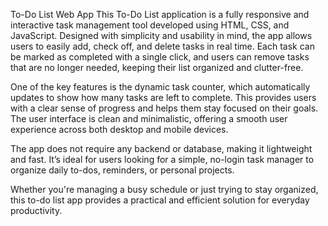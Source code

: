 To-Do List Web App
This To-Do List application is a fully responsive and interactive task management tool developed using HTML, CSS, and JavaScript. Designed with simplicity and usability in mind, the app allows users to easily add, check off, and delete tasks in real time. Each task can be marked as completed with a single click, and users can remove tasks that are no longer needed, keeping their list organized and clutter-free.

One of the key features is the dynamic task counter, which automatically updates to show how many tasks are left to complete. This provides users with a clear sense of progress and helps them stay focused on their goals. The user interface is clean and minimalistic, offering a smooth user experience across both desktop and mobile devices.

The app does not require any backend or database, making it lightweight and fast. It’s ideal for users looking for a simple, no-login task manager to organize daily to-dos, reminders, or personal projects.

Whether you're managing a busy schedule or just trying to stay organized, this to-do list app provides a practical and efficient solution for everyday productivity.
